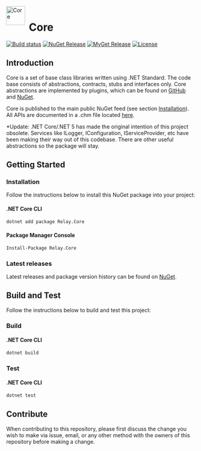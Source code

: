 <img src="https://i.imgur.com/wlzLkCC.png" alt="Core" style="float: left; margin-right: 10px;" height="50" width="50">

# Core

[![Build status](https://ci.appveyor.com/api/projects/status/uy3l50i1p1gxu1pe/branch/master?svg=true)](https://ci.appveyor.com/project/sfergusonATX/core/branch/master)
[![NuGet Release](https://img.shields.io/nuget/v/relay.core.svg)](https://www.nuget.org/packages/Relay.Core/)
[![MyGet Release](https://img.shields.io/myget/relay-dev/v/Relay.Core.svg)](https://www.myget.org/feed/relay-dev/package/nuget/Relay.Core)
[![License](https://img.shields.io/github/license/relay-dev/core.svg)](https://github.com/relay-dev/core/blob/master/LICENSE)

## Introduction

Core is a set of base class libraries written using .NET Standard. The code base consists of abstractions, contracts, stubs and interfaces only. Core abstractions are implemented by plugins, which can be found on [GitHub](https://github.com/relay-dev/core-plugins) and [NuGet](https://www.nuget.org/packages/Relay.Core.Plugins/).

Core is published to the main public NuGet feed (see section [Installation](#installation)). All APIs are documented in a .chm file located [here](https://github.com/relay-dev/core/raw/master/docs/Core%20API%20Documentation.chm).

*Update: .NET Core/.NET 5 has made the original intention of this project obsolete. Services like ILogger, IConfiguration, IServiceProvider, etc have been making their way out of this codebase. There are other useful abstractions so the package will stay.

## Getting Started

<a name="installation"></a>

### Installation

Follow the instructions below to install this NuGet package into your project:

#### .NET Core CLI

```sh
dotnet add package Relay.Core
```

#### Package Manager Console

```sh
Install-Package Relay.Core
```

### Latest releases

Latest releases and package version history can be found on [NuGet](https://www.nuget.org/packages/Relay.Core/).

## Build and Test

Follow the instructions below to build and test this project:

### Build

#### .NET Core CLI

```sh
dotnet build
```

### Test

#### .NET Core CLI

```sh
dotnet test
```

## Contribute

When contributing to this repository, please first discuss the change you wish to make via issue,
email, or any other method with the owners of this repository before making a change.